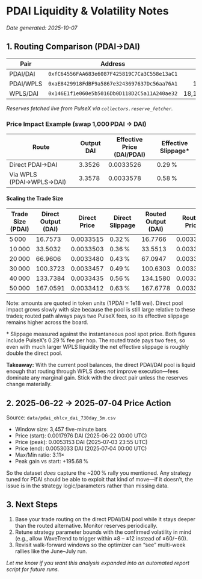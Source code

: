 # PDAI Liquidity & Volatility Notes

_Date generated: 2025-10-07_

## 1. Routing Comparison (PDAI→DAI)

| Pair | Address | Reserve0 | Reserve1 | token0 | token1 |
|------|---------|---------:|---------:|--------|--------|
| PDAI/DAI | `0xfC64556FAA683e6087F425819C7Ca3C558e13aC1` | 14,580,480,752,943,932,644,221,843 | 49,024,792,185,948,612,161,113 | PDAI | DAI |
| PDAI/WPLS | `0xaE8429918FdBF9a5867e3243697637Dc56aa76A1` | 162,693,257,574,551,498,049,334,148 | 16,596,117,351,882,672,964,748,472,440 | PDAI | WPLS |
| WPLS/DAI | `0x146E1f1e060e5b5016Db0D118D2C5a11A240ae32` | 18,146,010,482,090,810,158,978,081,872 | 600,779,906,040,917,086,967,097 | WPLS | DAI |

_Reserves fetched live from PulseX via `collectors.reserve_fetcher`._

### Price Impact Example (swap 1,000 PDAI → DAI)

| Route | Output DAI | Effective Price (DAI/PDAI) | Effective Slippage* |
|-------|------------|----------------------------|---------------------|
| Direct PDAI→DAI | 3.3526 | 0.0033526 | 0.29 % |
| Via WPLS (PDAI→WPLS→DAI) | 3.3578 | 0.0033578 | 0.58 % |

#### Scaling the Trade Size

| Trade Size (PDAI) | Direct Output (DAI) | Direct Price | Direct Slippage | Routed Output (DAI) | Routed Price | Routed Slippage |
|-------------------|--------------------|-------------|-----------------|---------------------|-------------|------------------|
| 5 000 | 16.7573 | 0.0033515 | 0.32 % | 16.7766 | 0.0033553 | 0.58 % |
| 10 000 | 33.5032 | 0.0033503 | 0.36 % | 33.5513 | 0.0033551 | 0.59 % |
| 20 000 | 66.9606 | 0.0033480 | 0.43 % | 67.0947 | 0.0033547 | 0.60 % |
| 30 000 | 100.3723 | 0.0033457 | 0.49 % | 100.6303 | 0.0033543 | 0.61 % |
| 40 000 | 133.7384 | 0.0033435 | 0.56 % | 134.1580 | 0.0033539 | 0.63 % |
| 50 000 | 167.0591 | 0.0033412 | 0.63 % | 167.6778 | 0.0033536 | 0.64 % |

Note: amounts are quoted in token units (1 PDAI = 1e18 wei). Direct pool impact grows slowly with size because the pool is still large relative to these trades; routed path always pays two PulseX fees, so its effective slippage remains higher across the board.

\* Slippage measured against the instantaneous pool spot price. Both figures include PulseX’s 0.29 % fee per hop. The routed trade pays two fees, so even with much larger WPLS liquidity the net effective slippage is roughly double the direct pool.

**Takeaway:** With the current pool balances, the direct PDAI/DAI pool is liquid enough that routing through WPLS does _not_ improve execution—fees dominate any marginal gain. Stick with the direct pair unless the reserves change materially.

## 2. 2025‑06‑22 → 2025‑07‑04 Price Action

Source: `data/pdai_ohlcv_dai_730day_5m.csv`

- Window size: 3,457 five-minute bars
- Price (start): 0.0017976 DAI (2025‑06‑22 00:00 UTC)
- Price (peak): 0.0053153 DAI (2025‑07‑03 23:55 UTC)
- Price (end): 0.0053033 DAI (2025‑07‑04 00:00 UTC)
- Max/Min ratio: 3.11×
- Peak gain vs start: +195.68 %

So the dataset _does_ capture the ~200 % rally you mentioned. Any strategy tuned for PDAI should be able to exploit that kind of move—if it doesn’t, the issue is in the strategy logic/parameters rather than missing data.

## 3. Next Steps

1. Base your trade routing on the direct PDAI/DAI pool while it stays deeper than the routed alternative. Monitor reserves periodically.
2. Retune strategy parameter bounds with the confirmed volatility in mind (e.g., allow WaveTrend to trigger within ±8 – ±12 instead of ±60/−60).
3. Revisit walk-forward windows so the optimizer can “see” multi-week rallies like the June–July run.

_Let me know if you want this analysis expanded into an automated report script for future runs._
